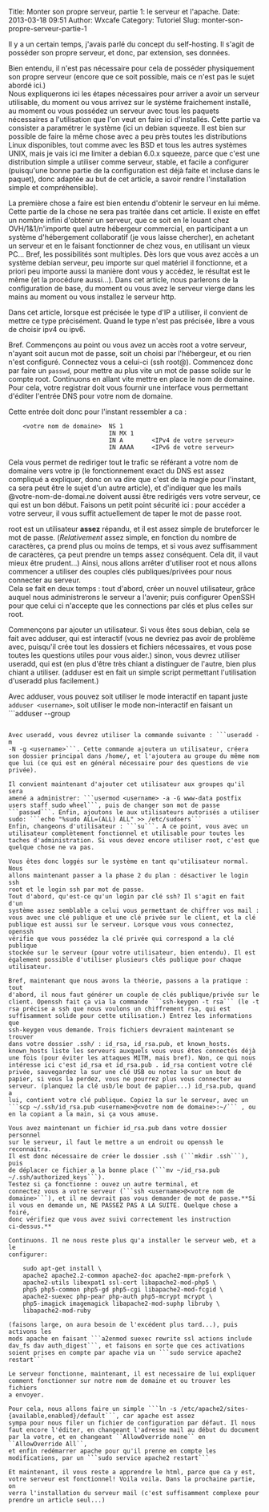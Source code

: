 Title: Monter son propre serveur, partie 1: le serveur et l'apache.
Date: 2013-03-18 09:51
Author: Wxcafe
Category: Tutoriel
Slug: monter-son-propre-serveur-partie-1

Il y a un certain temps, j'avais parlé du concept du self-hosting. Il
s'agit de posséder son propre serveur, et donc, par extension, ses
données.  

Bien entendu, il n'est pas nécessaire pour cela de posséder
physiquement son propre serveur (encore que ce soit possible, mais ce
n'est pas le sujet abordé ici.)  
Nous expliquerons ici les étapes nécessaires pour arriver a avoir un
serveur utilisable, du moment ou vous arrivez sur le système fraichement
installé, au moment ou vous possédez un serveur avec tous les paquets
nécessaires a l'utilisation que l'on veut en faire ici d'installés.
Cette partie va consister a paramétrer le système (ici un debian
squeeze. Il est bien sur possible de faire la même chose avec a peu près
toutes les distributions Linux disponibles, tout comme avec les BSD et
tous les  autres systèmes UNIX, mais je vais ici me limiter a debian 6.0.x
squeeze, parce que c'est une distribution simple a utiliser comme
serveur, stable, et facile a configurer (puisqu'une bonne partie de la
configuration est déjà faite et incluse dans le paquet), donc adaptée au
but de cet article, a savoir rendre l'installation simple et
compréhensible).

La première chose a faire est bien entendu d'obtenir le serveur en lui
même. Cette partie de la chose ne sera pas traitée dans cet article. Il
existe en effet un nombre infini d'obtenir un serveur, que ce soit en le
louant chez OVH/1&1/n'importe quel autre hébergeur commercial, en
participant a un système d'hébergement collaboratif (je vous laisse
chercher), en achetant un serveur et en le faisant fonctionner de chez
vous, en utilisant un vieux PC... Bref, les possibilités sont multiples.
Dès  lors que vous avez accès a un système debian serveur, peu importe sur
quel matériel il fonctionne, et a priori peu importe aussi la manière
dont vous y accédez, le résultat est le même (et la procédure aussi...).
Dans cet article, nous parlerons de la configuration de base, du moment
ou vous avez le serveur vierge dans les mains au moment ou vous
installez le serveur http.

Dans cet article, lorsque est précisée le type d'IP a utiliser, il
convient de mettre ce type précisément. Quand le type n'est pas
précisée, libre a vous de choisir ipv4 ou ipv6.

Bref. Commençons au point ou vous avez un accès root a votre serveur,
n'ayant soit aucun mot de passe, soit un choisi par l'hébergeur, et ou
rien n'est configuré. Connectez vous a celui-ci (ssh root@). Commencez
donc par faire un ```passwd```, pour mettre au plus vite un mot de passe
solide sur le compte root. Continuons en allant vite mettre en place le
nom de domaine. Pour cela, votre registrar doit vous fournir une
interface vous permettant d'éditer l'entrée DNS pour votre nom de
domaine.  

Cette entrée doit donc pour l'instant ressembler a ca :

		<votre nom de domaine>	NS 1 
								IN MX 1 
								IN A		<IPv4 de votre serveur>
								IN AAAA		<IPv6 de votre serveur>

Cela vous permet de rediriger tout le trafic se référant a votre nom de
domaine vers votre ip (le fonctionnement exact du DNS est assez
compliqué a expliquer, donc on va dire que c'est de la magie pour
l'instant, ca sera peut être le sujet d'un autre article), et d'indiquer
que les mails @votre-nom-de-domai.ne doivent aussi être redirigés vers
votre serveur, ce qui est un bon début. Faisons un petit point sécurité
ici : pour accéder a votre serveur, il vous suffit actuellement de taper
le mot de passe root.

root est un utilisateur **assez** répandu, et il est assez simple de
bruteforcer le mot de passe. (*Relativement* assez simple, en fonction
du nombre de caractères, ça prend plus ou moins de temps, et si vous
avez suffisamment de caractères, ça peut prendre un temps assez
conséquent. Cela dit, il vaut mieux être prudent...) Ainsi, nous allons
arrêter d'utiliser root et nous allons commencer a utiliser des couples
clés publiques/privées pour nous connecter au serveur.  
Cela se fait en deux temps : tout d'abord, créer un nouvel utilisateur,
grâce auquel nous administrerons le serveur a l'avenir; puis configurer
OpenSSH pour que celui ci n'accepte que les connections par clés et plus
celles sur root.

Commençons par ajouter un utilisateur. Si vous êtes sous debian, cela se
fait avec adduser, qui est interactif (vous ne devriez pas avoir de
problème avec, puisqu'il crée tout les dossiers et fichiers nécessaires,
et vous pose toutes les questions utiles pour vous aider.) sinon, vous
devrez utiliser useradd, qui est (en plus d'être très chiant a
distinguer de l'autre, bien plus chiant a utiliser. (adduser est en fait
un simple script permettant l'utilisation d'useradd plus facilement.)

Avec adduser, vous pouvez soit utiliser le mode interactif en tapant
juste ```adduser <username>```, soit utiliser le mode non-interactif
en faisant un ```adduser --group <username>  
```

Avec useradd, vous devrez utiliser la commande suivante : ```useradd -m
-N -g <username>```. Cette commande ajoutera un utilisateur, créera
son dossier principal dans /home/, et l'ajoutera au groupe du même nom
que lui (ce qui est en général nécessaire pour des questions de vie
privée).

Il convient maintenant d'ajouter cet utilisateur aux groupes qu'il sera
amené a administrer: ```usermod <username> -a -G www-data postfix
users staff sudo wheel```, puis de changer son mot de passe
```passwd```. Enfin, ajoutons le aux utilisateurs autorisés a utiliser
sudo: ```echo "%sudo ALL=(ALL) ALL" >> /etc/sudoers```  
Enfin, changeons d'utilisateur : ```su```. A ce point, vous avec un
utilisateur complètement fonctionnel et utilisable pour toutes les
taches d'administration. Si vous devez encore utiliser root, c'est que
quelque chose ne va pas.

Vous êtes donc loggés sur le système en tant qu'utilisateur normal. Nous
allons maintenant passer a la phase 2 du plan : désactiver le login ssh
root et le login ssh par mot de passe.  
Tout d'abord, qu'est-ce qu'un login par clé ssh? Il s'agit en fait d'un
système assez semblable a celui vous permettant de chiffrer vos mail :
vous avec une clé publique et une clé privée sur le client, et la clé
publique est aussi sur le serveur. Lorsque vous vous connectez, openssh
vérifie que vous possédez la clé privée qui correspond a la clé publique
stockée sur le serveur (pour votre utilisateur, bien entendu). Il est
également possible d'utiliser plusieurs clés publique pour chaque  
utilisateur.

Bref, maintenant que nous avons la théorie, passons a la pratique : tout
d'abord, il nous faut générer un couple de clés publique/privée sur le
client. Openssh fait ça via la commande ```ssh-keygen -t rsa``` (le -t
rsa précise a ssh que nous voulons un chiffrement rsa, qui est
suffisamment solide pour cette utilisation.) Entrez les informations que
ssh-keygen vous demande. Trois fichiers devraient maintenant se trouver
dans votre dossier .ssh/ : id_rsa, id_rsa.pub, et known_hosts.  
known_hosts liste les serveurs auxquels vous vous êtes connectés déjà
une fois (pour éviter les attaques MITM, mais bref). Non, ce qui nous
intéresse ici c'est id_rsa et id_rsa.pub . id_rsa contient votre clé
privée, sauvegardez la sur une clé USB ou notez la sur un bout de
papier, si vous la perdez, vous ne pourrez plus vous connecter au
serveur. (planquez la clé usb/le bout de papier...) id_rsa.pub, quand a
lui, contient votre clé publique. Copiez la sur le serveur, avec un
```scp ~/.ssh/id_rsa.pub <username>@<votre nom de domaine>:~/``` , ou
en la copiant a la main, si ça vous amuse. 

Vous avez maintenant un fichier id_rsa.pub dans votre dossier personnel 
sur le serveur, il faut le mettre a un endroit ou openssh le reconnaitra.
Il est donc nécessaire de créer le dossier .ssh (```mkdir .ssh```), puis
de déplacer ce fichier a la bonne place (```mv ~/id_rsa.pub ~/.ssh/authorized_keys```).
Testez si ça fonctionne : ouvez un autre terminal, et  
connectez vous a votre serveur (```ssh <username>@<votre nom de
domaine>```), et il ne devrait pas vous demander de mot de passe.**Si
il vous en demande un, NE PASSEZ PAS A LA SUITE. Quelque chose a foiré,
donc vérifiez que vous avez suivi correctement les instruction
ci-dessus.**

Continuons. Il ne nous reste plus qu'a installer le serveur web, et a le
configurer: 

	sudo apt-get install \
	apache2 apache2.2-common apache2-doc apache2-mpm-prefork \
	apache2-utils libexpat1 ssl-cert libapache2-mod-php5 \
	php5 php5-common php5-gd php5-cgi libapache2-mod-fcgid \
	apache2-suexec php-pear php-auth php5-mcrypt mcrypt \
	php5-imagick imagemagick libapache2-mod-suphp libruby \
	libapache2-mod-ruby

(faisons large, on aura besoin de l'excédent plus tard...), puis activons les  
mods apache en faisant ```a2enmod suexec rewrite ssl actions include
dav_fs dav auth_digest```, et faisons en sorte que ces activations
soient prises en compte par apache via un ```sudo service apache2
restart```  

Le serveur fonctionne, maintenant, il est necessaire de lui expliquer
comment fonctionner sur notre nom de domaine et ou trouver les fichiers
a envoyer.  

Pour cela, nous allons faire un simple ```ln -s /etc/apache2/sites-{available,enabled}/default```, car apache est assez
sympa pour nous filer un fichier de configuration par défaut. Il nous
faut encore l'éditer, en changeant l'adresse mail au début du document
par la votre, et en changeant ``AllowOverride none`` en ``AllowOverride All``,
et enfin redémarrer apache pour qu'il prenne en compte les
modifications, par un ```sudo service apache2 restart```  

Et maintenant, il vous reste a apprendre le html, parce que ca y est,
votre serveur est fonctionnel! Voila voila. Dans la prochaine partie, on
verra l'installation du serveur mail (c'est suffisamment complexe pour
prendre un article seul...)
